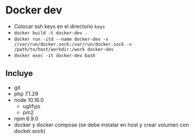 # Docker dev

* Colocar ssh keys en el directorio `keys`
* `docker build -t docker-dev .`
* `docker run -itd --name docker-dev -v //var/run/docker.sock:/var/run/docker.sock -v /path/to/host/workdir:/work docker-dev`
* `docker exec -it docker-dev bash`

## Incluye

* git
* php 7.1.29
* node 10.16.0 
    * uglifyjs
    * pm2
* npm 6.9.0
* docker y docker compose (se debe instalar en host y crear volumen con docker.sock)